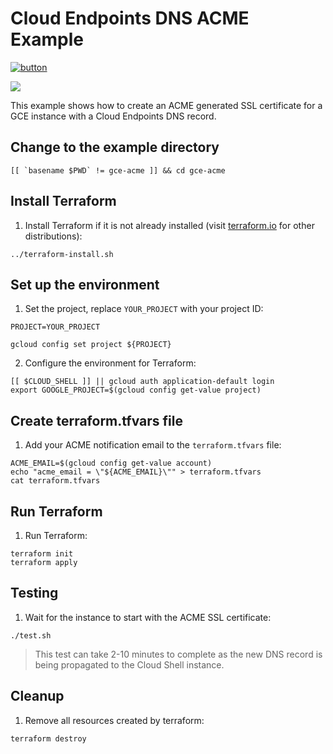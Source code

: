 # Cloud Endpoints DNS ACME Example

[![button](http://gstatic.com/cloudssh/images/open-btn.png)](https://console.cloud.google.com/cloudshell/open?git_repo=https://github.com/terraform-google-modules/terraform-google-endpoints-dns&working_dir=examples/gce-acme&page=shell&tutorial=README.md)

<a href="https://concourse-tf.gcp.solutions/teams/main/pipelines/tf-examples-ep-dns-gce-acme" target="_blank">
<img src="https://concourse-tf.gcp.solutions/api/v1/teams/main/pipelines/tf-examples-ep-dns-gce-acme/badge" /></a>

This example shows how to create an ACME generated SSL certificate for a GCE instance with a Cloud Endpoints DNS record.

## Change to the example directory

```
[[ `basename $PWD` != gce-acme ]] && cd gce-acme
```

## Install Terraform

1. Install Terraform if it is not already installed (visit [terraform.io](https://terraform.io) for other distributions):

```
../terraform-install.sh
```

## Set up the environment

1. Set the project, replace `YOUR_PROJECT` with your project ID:

```
PROJECT=YOUR_PROJECT
```

```
gcloud config set project ${PROJECT}
```

2. Configure the environment for Terraform:

```
[[ $CLOUD_SHELL ]] || gcloud auth application-default login
export GOOGLE_PROJECT=$(gcloud config get-value project)
```

## Create terraform.tfvars file

1. Add your ACME notification email to the `terraform.tfvars` file:

```
ACME_EMAIL=$(gcloud config get-value account)
echo "acme_email = \"${ACME_EMAIL}\"" > terraform.tfvars
cat terraform.tfvars
```

## Run Terraform

1. Run Terraform:

```
terraform init
terraform apply
```

## Testing

1. Wait for the instance to start with the ACME SSL certificate:

```
./test.sh
```

> This test can take 2-10 minutes to complete as the new DNS record is being propagated to the Cloud Shell instance.

## Cleanup

1. Remove all resources created by terraform:

```
terraform destroy
```
